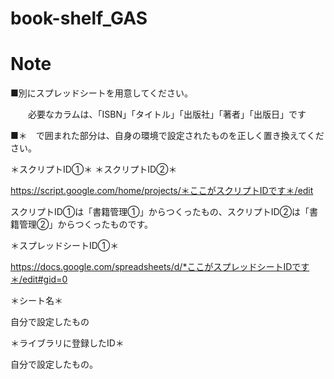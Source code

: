 # book-shelf_GAS
# Note
■別にスプレッドシートを用意してください。

　　必要なカラムは、「ISBN」「タイトル」「出版社」「著者」「出版日」です


■＊　で囲まれた部分は、自身の環境で設定されたものを正しく置き換えてください。

＊スクリプトID①＊
＊スクリプトID②＊

https://script.google.com/home/projects/＊ここがスクリプトIDです＊/edit

スクリプトID①は「書籍管理①」からつくったもの、スクリプトID②は「書籍管理②」からつくったものです。

＊スプレッドシートID①＊

https://docs.google.com/spreadsheets/d/*ここがスプレッドシートIDです＊/edit#gid=0

＊シート名＊

自分で設定したもの

＊ライブラリに登録したID＊

自分で設定したもの。

